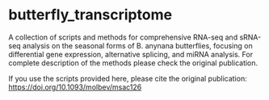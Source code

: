 # butterfly_transcriptome

A collection of scripts and methods for comprehensive RNA-seq and sRNA-seq analysis on the seasonal forms of B. anynana butterflies, focusing on differential gene expression, alternative splicing, and miRNA analysis. For complete description of the methods please check the original publication.

If you use the scripts provided here, please cite the original publication: https://doi.org/10.1093/molbev/msac126
